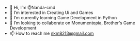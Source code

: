 - 👋 Hi, I’m @Nanda-cmd
- 👀 I’m interested in Creating Ui and Games
- 🌱 I’m currently learning Game Development in Python
- 💞️ I’m looking to collaborate on Monumentopia, Brother's Game Development
- 📫 How to reach me nkm8213@gmail.com

<!---
Nanda-cmd/Nanda-cmd is a ✨ special ✨ repository because its `README.md` (this file) appears on your GitHub profile.
You can click the Preview link to take a look at your changes.
--->
